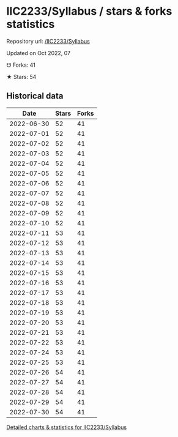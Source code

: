 # IIC2233/Syllabus / stars & forks statistics

Repository url: [/IIC2233/Syllabus](https://github.com/IIC2233/Syllabus)

Updated on Oct 2022, 07

☋ Forks: 41

★ Stars: 54

## Historical data
| Date | Stars | Forks |
|------|-------|-------|
| 2022-06-30 | 52 | 41 | 
| 2022-07-01 | 52 | 41 | 
| 2022-07-02 | 52 | 41 | 
| 2022-07-03 | 52 | 41 | 
| 2022-07-04 | 52 | 41 | 
| 2022-07-05 | 52 | 41 | 
| 2022-07-06 | 52 | 41 | 
| 2022-07-07 | 52 | 41 | 
| 2022-07-08 | 52 | 41 | 
| 2022-07-09 | 52 | 41 | 
| 2022-07-10 | 52 | 41 | 
| 2022-07-11 | 53 | 41 | 
| 2022-07-12 | 53 | 41 | 
| 2022-07-13 | 53 | 41 | 
| 2022-07-14 | 53 | 41 | 
| 2022-07-15 | 53 | 41 | 
| 2022-07-16 | 53 | 41 | 
| 2022-07-17 | 53 | 41 | 
| 2022-07-18 | 53 | 41 | 
| 2022-07-19 | 53 | 41 | 
| 2022-07-20 | 53 | 41 | 
| 2022-07-21 | 53 | 41 | 
| 2022-07-22 | 53 | 41 | 
| 2022-07-24 | 53 | 41 | 
| 2022-07-25 | 53 | 41 | 
| 2022-07-26 | 54 | 41 | 
| 2022-07-27 | 54 | 41 | 
| 2022-07-28 | 54 | 41 | 
| 2022-07-29 | 54 | 41 | 
| 2022-07-30 | 54 | 41 | 


[Detailed charts & statistics for IIC2233/Syllabus](https://reviewgithub.com/rep/IIC2233/Syllabus)
